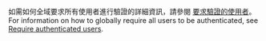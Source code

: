<span data-ttu-id="62b75-101">如需如何全域要求所有使用者進行驗證的詳細資訊，請參閱 [要求驗證的使用者](xref:security/authorization/secure-data#rau)。</span><span class="sxs-lookup"><span data-stu-id="62b75-101">For information on how to globally require all users to be authenticated, see [Require authenticated users](xref:security/authorization/secure-data#rau).</span></span>